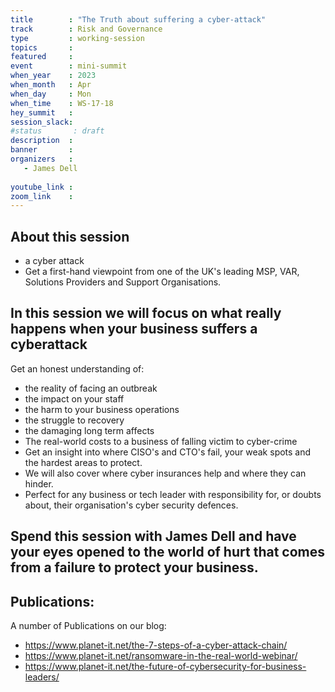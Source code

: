 ```yaml
---
title        : "The Truth about suffering a cyber-attack"
track        : Risk and Governance
type         : working-session
topics       :
featured     :
event        : mini-summit
when_year    : 2023
when_month   : Apr
when_day     : Mon
when_time    : WS-17-18
hey_summit   : 
session_slack:
#status       : draft
description  :
banner       : 
organizers   :
   - James Dell
  
youtube_link : 
zoom_link    : 
---
```



## About this session
- a cyber attack
- Get a first-hand viewpoint from one of the UK's leading MSP, VAR, Solutions Providers and Support Organisations.  

## In this session we will focus on what really happens when your business suffers a cyberattack  

Get an honest understanding of: 
- the reality of facing an outbreak
- the impact on your staff
- the harm to your business operations
- the struggle to recovery
- the damaging long term affects
- The real-world costs to a business of falling victim to cyber-crime
- Get an insight into where CISO's and CTO's fail, your weak spots and the hardest areas to protect. 
- We will also cover where cyber insurances help and where they can hinder.  
- Perfect for any business or tech leader with responsibility for, or doubts about, their organisation's cyber security defences. 

## Spend this session with James Dell and have your eyes opened to the world of hurt that comes from a failure to protect your business.

## Publications:
A number of Publications on our blog:
- https://www.planet-it.net/the-7-steps-of-a-cyber-attack-chain/ 
- https://www.planet-it.net/ransomware-in-the-real-world-webinar/ 
- https://www.planet-it.net/the-future-of-cybersecurity-for-business-leaders/
